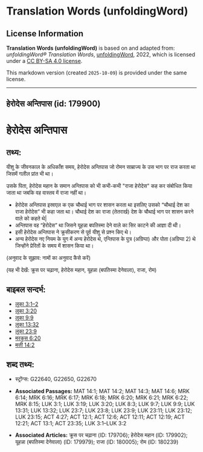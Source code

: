 # Translation Words (unfoldingWord)

## License Information

**Translation Words (unfoldingWord)** is based on and adapted from: _unfoldingWord® Translation Words_, [unfoldingWord](https://unfoldingword.org/utw), 2022, which is licensed under a [CC BY-SA 4.0 license](https://creativecommons.org/licenses/by-sa/4.0/legalcode.en).

This markdown version (created `2025-10-09`) is provided under the same license.



--------------------------------

## हेरोदेस अन्तिपास (id: 179900)

हेरोदेस अन्तिपास
================

तथ्य:
-----

यीशु के जीवनकाल के अधिकाँश समय, हेरोदेस अन्तिपास जो रोमन साम्राज्य के उस भाग पर राज करता था जिसमें गलील प्रांत भी था।

उसके पिता, हेरोदेस महान के समान अन्तिपास को भी कभी\-कभी "राजा हेरोदेस" कह कर संबोधित किया जाता था जबकि वह वास्तव में राजा नहीं था।

* हेरोदेस अन्तिपास इस्राएल क एक चौथाई भाग पर शासन करता था इसलिए उसको “चौथाई देश का राजा हेरोदेस” भी कहा जता था। चौथाई देश का राजा (तेतरार्ख) देश के चौथाई भाग पर शासन करने वाले को कहते थे\|
* अन्तिपास वह “हेरोदेस” था जिसने यूहन्ना बपतिस्मा देने वाले का सिर काटने की आज्ञा दी थी।
* इसी हेरोदेस अन्तिपास ने क्रूसीकरण से पूर्व यीशु से प्रश्न किए थे।
* अन्य हेरोदेस नए नियम के युग में अन्य हेरोदेस थे, एन्तिपास के पुत्र (अग्रिप्पा) और पोता (अग्रिप्पा 2\) थे जिन्होंने प्रेरितों के समय में शासन किया था।

(अनुवाद के सुझाव: नामों का अनुवाद कैसे करें)

(यह भी देखें: क्रूस पर चढ़ाना, हेरोदेस महान, यूहन्ना (बपतिस्मा देनेवाला), राजा, रोम)

बाइबल सन्दर्भ:
--------------

* [लूका 3:1–2](https://ref.ly/Luke3:1-Luke3:2)
* [लूका 3:20](https://ref.ly/Luke3:20)
* [लूका 9:9](https://ref.ly/Luke9:9)
* [लूका 13:32](https://ref.ly/Luke13:32)
* [लूका 23:9](https://ref.ly/Luke23:9)
* [मरकुस 6:20](https://ref.ly/Mark6:20)
* [मत्ती 14:2](https://ref.ly/Matt14:2)

शब्द तथ्य:
----------

* स्ट्रोंग्स: G22640, G22650, G22670

* **Associated Passages:** MAT 14:1; MAT 14:2; MAT 14:3; MAT 14:6; MRK 6:14; MRK 6:16; MRK 6:17; MRK 6:18; MRK 6:20; MRK 6:21; MRK 6:22; MRK 8:15; LUK 3:1; LUK 3:19; LUK 3:20; LUK 8:3; LUK 9:7; LUK 9:9; LUK 13:31; LUK 13:32; LUK 23:7; LUK 23:8; LUK 23:9; LUK 23:11; LUK 23:12; LUK 23:15; ACT 4:27; ACT 12:1; ACT 12:6; ACT 12:11; ACT 12:19; ACT 12:21; ACT 13:1; ACT 23:35; LUK 3:1–LUK 3:2
* **Associated Articles:** क्रूस पर चढ़ाना (ID: 179706); हेरोदेस महान (ID: 179902); यूहन्ना (बपतिस्मा देनेवाला) (ID: 179979); राजा (ID: 180005); रोम (ID: 180239)


